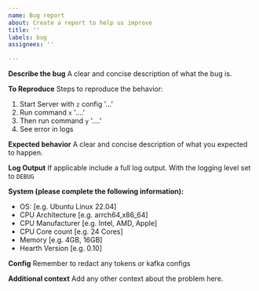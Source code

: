 ```yaml
---
name: Bug report
about: Create a report to help us improve
title: ''
labels: bug
assignees: ''

---
```


**Describe the bug**
A clear and concise description of what the bug is.

**To Reproduce**
Steps to reproduce the behavior:
1. Start Server with `z` config '...'
2. Run command `x` '....'
3. Then run command `y`  '....'
4. See error in logs

**Expected behavior**
A clear and concise description of what you expected to happen.

**Log Output**
If applicable include a full log output. With the logging level set to `DEBUG`

**System (please complete the following information):**
 - OS: [e.g. Ubuntu Linux 22.04]
 - CPU Architecture [e.g. arrch64,x86_64]
 - CPU Manufacturer [e.g. Intel, AMD, Apple]
 - CPU Core count [e.g. 24 Cores]
 - Memory [e.g. 4GB, 16GB]
 - Hearth Version [e.g. 0.10]


**Config**
Remember to redact any tokens or kafka configs

**Additional context**
Add any other context about the problem here.

